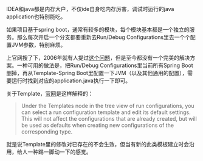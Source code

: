 IDEA和java都是内存大户，不仅ide自身吃内存厉害，调试时运行的java  application也特别能吃。

如果项目基于spring boot，通常有较多的模块，每个模块基本都是一个独立的服务。那么每次开启一个分支都要重新去Run/Debug Configurations里去一个个配置JVM参数，特别麻烦。

上官网搜了下，2006年就有人提过[这个问题](https://intellij-support.jetbrains.com/hc/en-us/community/posts/206330349-Default-VM-Parameters-For-All-Run-Configurations)，但是至今都没有一个完美的解决方案。一种可用的做法是，把Run/Debug Configurations里当前所有Spring Boot删掉，再从Template-Spring Boot里配置一下JVM（以及其他通用的配置），需要运行时找到对应的application.java执行一下即可。

关于Template，[官网](https://www.jetbrains.com/help/idea/2018.2/run-debug-configurations-dialog.html?utm_content=2018.2&utm_medium=link&utm_source=product&utm_campaign=IU)是这样解释的：
> Under the Templates node in the tree view of run configurations, you can select a run configuration template and edit its default settings. This will not affect the configurations that are already created, but will be used as defaults when creating new configurations of the corresponding type.

就是说Template里的修改对已存在的不会生效，但当有新的此类模板建立时会沿用，给人一种踢一脚动一下的感觉。